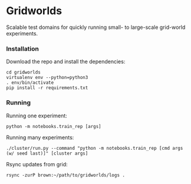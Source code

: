 # Gridworlds

Scalable test domains for quickly running small- to large-scale grid-world experiments.

### Installation

Download the repo and install the dependencies:
```
cd gridworlds
virtualenv env --python=python3
. env/bin/activate
pip install -r requirements.txt
```

### Running
Running one experiment:
```
python -m notebooks.train_rep [args]
```

Running many experiments:
```
./cluster/run.py --command "python -m notebooks.train_rep [cmd args (w/ seed last)]" [cluster args]
```

Rsync updates from grid:
```
rsync -zurP brown:~/path/to/gridworlds/logs .
```
